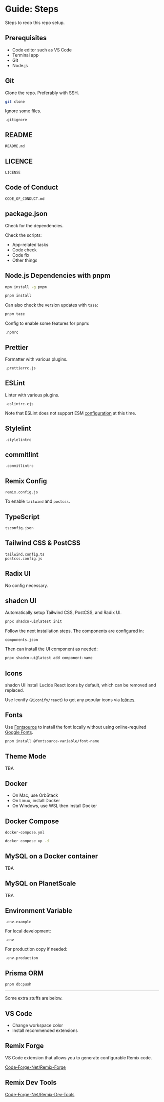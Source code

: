 # Guide: Steps

Steps to redo this repo setup.

## Prerequisites

- Code editor such as VS Code
- Terminal app
- Git
- Node.js

## Git

Clone the repo. Preferably with SSH.

```sh
git clone
```

Ignore some files.

```
.gitignore
```

## README

```
README.md
```

## LICENCE

```
LICENSE
```

## Code of Conduct

```
CODE_OF_CONDUCT.md
```

## package.json

Check for the dependencies.

Check the scripts:

- App-related tasks
- Code check
- Code fix
- Other things

## Node.js Dependencies with pnpm

```sh
npm install -g pnpm
```

```sh
pnpm install
```

Can also check the version updates with `taze`:

```sh
pnpm taze
```

Config to enable some features for pnpm:

```
.npmrc
```

## Prettier

Formatter with various plugins.

```
.prettierrc.js
```

## ESLint

Linter with various plugins.

```
.eslintrc.cjs
```

Note that ESLint does not support ESM
[configuration](https://eslint.org/docs/latest/use/configure/configuration-files#configuration-file-formats)
at this time.

## Stylelint

```
.stylelintrc
```

## commitlint

```
.commitlintrc
```

## Remix Config

```
remix.config.js
```

To enable `tailwind` and `postcss`.

## TypeScript

```
tsconfig.json
```

## Tailwind CSS & PostCSS

```
tailwind.config.ts
postcss.config.js
```

## Radix UI

No config necessary.

## shadcn UI

Automatically setup Tailwind CSS, PostCSS, and Radix UI.

```sh
pnpx shadcn-ui@latest init
```

Follow the next installation steps. The components are configured in:

```
components.json
```

Then can install the UI component as needed:

```sh
pnpx shadcn-ui@latest add component-name
```

## Icons

shadcn UI install Lucide React icons by default, which can be removed and
replaced.

Use Iconify (`@iconify/react`) to get any popular icons via
[Icônes](https://icones.js.org).

## Fonts

Use [Fontsource](https://fontsource.org) to install the font locally without
using online-required [Google Fonts](https://fonts.google.com).

```sh
pnpm install @fontsource-variable/font-name
```

## Theme Mode

TBA

## Docker

- On Mac, use OrbStack
- On Linux, install Docker
- On Windows, use WSL then install Docker

## Docker Compose

```
docker-compose.yml
```

```sh
docker compose up -d
```

## MySQL on a Docker container

TBA

## MySQL on PlanetScale

TBA

## Environment Variable

```
.env.example
```

For local development:

```
.env
```

For production copy if needed:

```
.env.production
```

## Prisma ORM

```
pnpm db:push
```

---

Some extra stuffs are below.

## VS Code

- Change workspace color
- Install recommended extensions

## Remix Forge

VS Code extension that allows you to generate configurable Remix code.

[Code-Forge-Net/Remix-Forge](https://github.com/Code-Forge-Net/Remix-Forge)

## Remix Dev Tools

[Code-Forge-Net/Remix-Dev-Tools](https://github.com/Code-Forge-Net/Remix-Dev-Tools)

